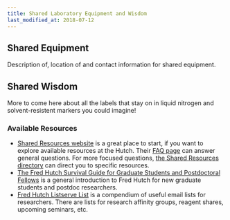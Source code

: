 ```yaml
---
title: Shared Laboratory Equipment and Wisdom
last_modified_at: 2018-07-12
---
```


## Shared Equipment
Description of, location of and contact information for shared equipment.


## Shared Wisdom
More to come here about all the labels that stay on in liquid nitrogen and solvent-resistent markers you could imagine!

### Available Resources
- [Shared Resources website](https://sharedresources.fredhutch.org) is a great place to start, if you want to explore available resources at the Hutch. Their [FAQ page](https://sharedresources.fredhutch.org/faqs) can answer general questions. For more focused questions, [the Shared Resources directory](https://sharedresources.fredhutch.org/directory) can direct you to specific resources.
- [The Fred Hutch Survival Guide for Graduate Students and Postdoctoral Fellows](https://centernet.fredhutch.org/cn/u/spac/_jcr_content/leftParsys/download/file.res/Survival%2520Guide_Seventeenth%2520Edition.pdf) is a general introduction to Fred Hutch for new graduate students and postdoc researchers.
- [Fred Hutch Listserve List](https://lists.fhcrc.org/mailman/listinfo) is a compendium of useful email lists for researchers. There are lists for research affinity groups, reagent shares, upcoming seminars, etc.
